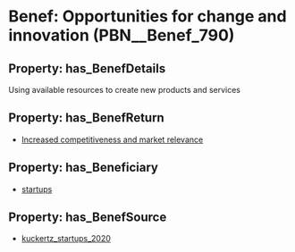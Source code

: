 # Benef: __Opportunities for change and innovation__ (PBN__Benef_790)

## Property: has_BenefDetails

Using available resources to create new products and services

## Property: has_BenefReturn

* [Increased competitiveness and market relevance](../BenefReturn/PBN__BenefReturn_858)

## Property: has_Beneficiary

* [startups](../Stakeholder/PBN__Stakeholder_322)

## Property: has_BenefSource

* [kuckertz_startups_2020](../Article/PBN__Article_158)

